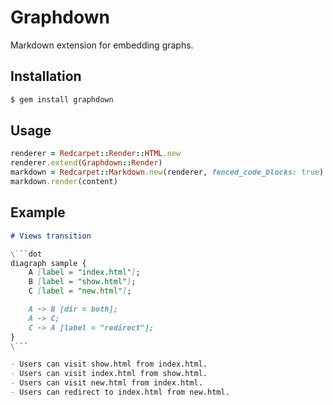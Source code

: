 # Graphdown

Markdown extension for embedding graphs.

## Installation

```sh
$ gem install graphdown
```

## Usage

```rb
renderer = Redcarpet::Render::HTML.new
renderer.extend(Graphdown::Render)
markdown = Redcarpet::Markdown.new(renderer, fenced_code_blocks: true)
markdown.render(content)
```

## Example

```md
# Views transition

\```dot
diagraph sample {
    A [label = "index.html"];
    B [label = "show.html"];
    C [label = "new.html"];

    A -> B [dir = both];
    A -> C;
    C -> A [label = "redirect"];
}
\```

- Users can visit show.html from index.html.
- Users can visit index.html from show.html.
- Users can visit new.html from index.html.
- Users can redirect to index.html from new.html.
```

